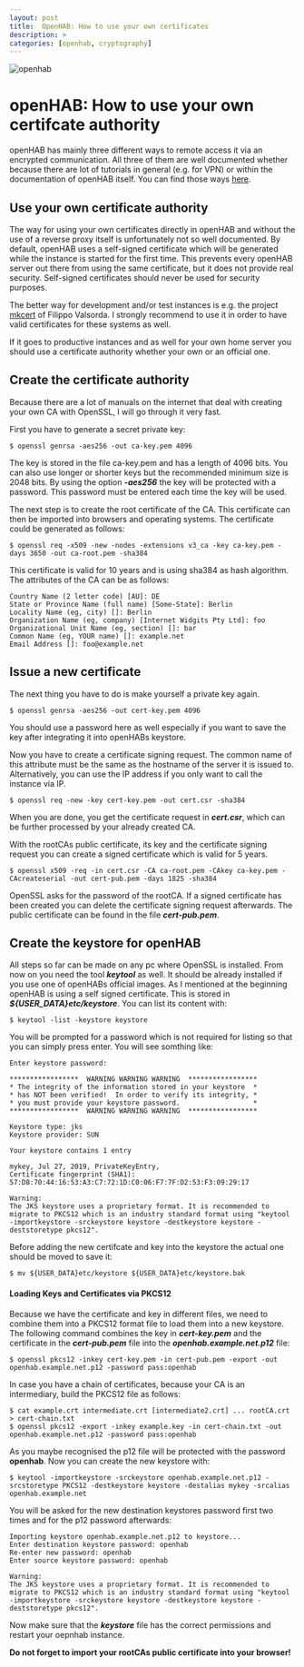 ```yaml
---
layout: post
title:  OpenHAB: How to use your own certificates
description: >
categories: [openhab, cryptography]
---
```

![openhab](https://vuln.dev/assets/img/openhab_logo.svg)
# openHAB: How to use your own certifcate authority
openHAB has mainly three different ways to remote access it via an encrypted communication. All three of them are well documented whether because there are lot of tutorials in general (e.g. for VPN) or within the documentation of openHAB itself. You can find those ways [here](https://www.openhab.org/docs/installation/security.html).

## Use your own certificate authority
The way for using your own certificates directly in openHAB and without the use of a reverse proxy itself is unfortunately not so well documented. By default, openHAB uses a self-signed certificate which will be generated while the instance is started for the first time. This prevents every openHAB server out there from using the same certificate, but it does not provide real security. Self-signed certificates should never be used for security purposes.

The better way for development and/or test instances is e.g. the project  [mkcert](https://github.com/FiloSottile/mkcert) of Filippo Valsorda. I strongly recommend to use it in order to have valid certificates for these systems as well.

If it goes to productive instances and as well for your own home server you should use a certificate authority whether your own or an official one.

## Create the certificate authority
Because there are a lot of manuals on the internet that deal with creating your own CA with OpenSSL, I will go through it very fast.

First you have to generate a secret private key:
~~~
$ openssl genrsa -aes256 -out ca-key.pem 4096
~~~
The key is stored in the file ca-key.pem and has a length of 4096 bits. You can also use longer or shorter keys but the recommended minimum size is 2048 bits. By using the option **_-aes256_** the key will be protected with a password. This password must be entered each time the key will be used.

The next step is to create the root certificate of the CA. This certificate can then be imported into browsers and operating systems. The certificate could be generated as follows:
~~~
$ openssl req -x509 -new -nodes -extensions v3_ca -key ca-key.pem -days 3650 -out ca-root.pem -sha384
~~~
This certificate is valid for 10 years and is using sha384 as hash algorithm. The attributes of the CA can be as follows:
~~~
Country Name (2 letter code) [AU]: DE
State or Province Name (full name) [Some-State]: Berlin
Locality Name (eg, city) []: Berlin
Organization Name (eg, company) [Internet Widgits Pty Ltd]: foo
Organizational Unit Name (eg, section) []: bar
Common Name (eg, YOUR name) []: example.net
Email Address []: foo@example.net
~~~
## Issue a new certificate
The next thing you have to do is make yourself a private key again.
~~~
$ openssl genrsa -aes256 -out cert-key.pem 4096
~~~
You should use a password here as well especially if you want to save the key after integrating it into openHABs keystore. 

Now you have to create a certificate signing request. The common name of this attribute must be the same as the hostname of the server it is issued to. Alternatively, you can use the IP address if you only want to call the instance via IP.
~~~
$ openssl req -new -key cert-key.pem -out cert.csr -sha384
~~~
When you are done, you get the certificate request in **_cert.csr_**, which can be further processed by your already created CA.

With the rootCAs public certificate, its key and the certificate signing request you can create a signed certificate which is valid for 5 years.
~~~
$ openssl x509 -req -in cert.csr -CA ca-root.pem -CAkey ca-key.pem -CAcreateserial -out cert-pub.pem -days 1825 -sha384
~~~
OpenSSL asks for the password of the rootCA. If a signed certificate has been created you can delete the certificate signing request afterwards. The public certificate can be found in the file **_cert-pub.pem_**.

## Create the keystore for openHAB
All steps so far can be made on any pc where OpenSSL is installed. From now on you need the tool **_keytool_** as well. It should be already installed if you use one of openHABs official images. As I mentioned at the beginning openHAB is using a self signed certificate. This is stored in **_${USER_DATA}etc/keystore_**. You can list its content with:
~~~
$ keytool -list -keystore keystore
~~~
You will be prompted for a password which is not required for listing so that you can simply press enter. You will see somthing like:

~~~
Enter keystore password:

*****************  WARNING WARNING WARNING  *****************
* The integrity of the information stored in your keystore  *
* has NOT been verified!  In order to verify its integrity, *
* you must provide your keystore password.                  *
*****************  WARNING WARNING WARNING  *****************

Keystore type: jks
Keystore provider: SUN

Your keystore contains 1 entry

mykey, Jul 27, 2019, PrivateKeyEntry,
Certificate fingerprint (SHA1): 57:D8:70:44:16:53:A3:C7:72:1D:C0:06:F7:7F:D2:53:F3:09:29:17

Warning:
The JKS keystore uses a proprietary format. It is recommended to migrate to PKCS12 which is an industry standard format using "keytool -importkeystore -srckeystore keystore -destkeystore keystore -deststoretype pkcs12".
~~~
Before adding the new certifcate and key into the keystore the actual one should be moved to save it:
~~~
$ mv ${USER_DATA}etc/keystore ${USER_DATA}etc/keystore.bak
~~~

#### Loading Keys and Certificates via PKCS12
Because we have the certificate and key in different files, we need to combine them into a PKCS12 format file to load them into a new keystore. The following command combines the key in **_cert-key.pem_** and the certificate in the **_cert-pub.pem_** file into the **_openhab.example.net.p12_** file:
~~~
$ openssl pkcs12 -inkey cert-key.pem -in cert-pub.pem -export -out openhab.example.net.p12 -password pass:openhab
~~~
In case you have a chain of certificates, because your CA is an intermediary, build the PKCS12 file as follows:
~~~
$ cat example.crt intermediate.crt [intermediate2.crt] ... rootCA.crt > cert-chain.txt
$ openssl pkcs12 -export -inkey example.key -in cert-chain.txt -out openhab.example.net.p12 -password pass:openhab
~~~~
As you maybe recognised the p12 file will be protected with the password __openhab__. Now you can create the new keystore with:
~~~
$ keytool -importkeystore -srckeystore openhab.example.net.p12 -srcstoretype PKCS12 -destkeystore keystore -destalias mykey -srcalias openhab.example.net
~~~
You will be asked for the new destination keystores password first two times and for the p12 password afterwards:
~~~
Importing keystore openhab.example.net.p12 to keystore...
Enter destination keystore password: openhab
Re-enter new password: openhab
Enter source keystore password: openhab

Warning:
The JKS keystore uses a proprietary format. It is recommended to migrate to PKCS12 which is an industry standard format using "keytool -importkeystore -srckeystore keystore -destkeystore keystore -deststoretype pkcs12".
~~~
Now make sure that the **_keystore_** file has the correct permissions and restart your oepnhab instance. 

**Do not forget to import your rootCAs public certificate into your browser!**